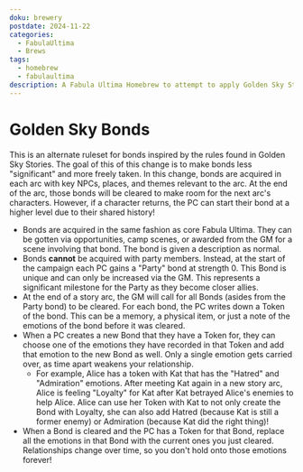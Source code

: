 ```yaml
---
doku: brewery
postdate: 2024-11-22
categories:
  - FabulaUltima
  - Brews
tags:
  - homebrew
  - fabulaultima
description: A Fabula Ultima Homebrew to attempt to apply Golden Sky Story bonds to Fabula.
---
```


# Golden Sky Bonds

This is an alternate ruleset for bonds inspired by the rules found in Golden Sky Stories. The goal of this of this change is to make bonds less "significant" and more freely taken. In this change, bonds are acquired in each arc with key NPCs, places, and themes relevant to the arc. At the end of the arc, those bonds will be cleared to make room for the next arc's characters. However, if a character returns, the PC can start their bond at a higher level due to their shared history! 

- Bonds are acquired in the same fashion as core Fabula Ultima. They can be gotten via opportunities, camp scenes, or awarded from the GM for a scene involving that bond. The bond is given a description as normal. 
- Bonds **cannot** be acquired with party members. Instead, at the start of the campaign each PC gains a "Party" bond at strength 0. This Bond is unique and can only be increased via the GM. This represents a significant milestone for the Party as they become closer allies.
- At the end of a story arc, the GM will call for all Bonds (asides from the Party bond) to be cleared. For each bond, the PC writes down a Token of the bond. This can be a memory, a physical item, or just a note of the emotions of the bond before it was cleared. 
- When a PC creates a new Bond that they have a Token for, they can choose one of the emotions they have recorded in that Token and add that emotion to the new Bond as well. Only a single emotion gets carried over, as time apart weakens your relationship.
    - For example, Alice has a token with Kat that has the "Hatred" and "Admiration" emotions. After meeting Kat again in a new story arc, Alice is feeling "Loyalty" for Kat after Kat betrayed Alice's enemies to help Alice. Alice can use her Token with Kat to not only create the Bond with Loyalty, she can also add Hatred (because Kat is still a former enemy) or Admiration (because Kat did the right thing)!
- When a Bond is cleared and the PC has a Token for that Bond, replace all the emotions in that Bond with the current ones you just cleared. Relationships change over time, so you don't hold onto those emotions forever!
